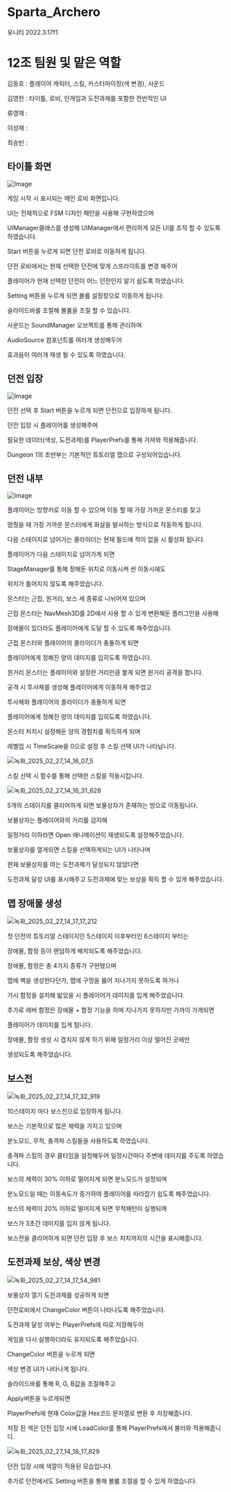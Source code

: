 # Sparta_Archero 


유니티 2022.3.17f1


# 12조 팀원 및 맡은 역할


김동호 : 플레이어 캐릭터, 스킬, 커스터마이징(색 변경), 사운드


김영헌 : 타이틀, 로비, 인게임과 도전과제를 포함한 전반적인 UI


류영재 : 


이성재 :


최승빈 :


 
## 타이틀 화면


![Image](https://github.com/user-attachments/assets/f36c15b0-7c4b-4aae-baa2-ea1e4df66e14)


게임 시작 시 표시되는 메인 로비 화면입니다.


UI는 전체적으로 FSM 디자인 패턴을 사용해 구현하였으며


UIManager클래스를 생성해 UIManager에서 편리하게 모든 UI를 조작 할 수 있도록 하였습니다.


Start 버튼을 누르게 되면 던전 로비로 이동하게 됩니다.


던전 로비에서는 현재 선택한 던전에 맞게 스프라이트를 변경 해주어 


플레이어가 현재 선택한 던전이 어느 던전인지 알기 쉽도록 하였습니다.


Setting 버튼을 누르게 되면 볼륨 설정창으로 이동하게 됩니다.


슬라이드바를 조절해 볼륨을 조절 할 수 있습니다.


사운드는 SoundManager 오브젝트를 통해 관리하며


AudioSource 컴포넌트를 여러개 생성해두어


효과음이 여러개 재생 될 수 있도록 하였습니다.



## 던전 입장

![Image](https://github.com/user-attachments/assets/7efe4681-697b-46b4-a49d-2daa1a30af79)


던전 선택 후 Start 버튼을 누르게 되면 던전으로 입장하게 됩니다.


던전 입장 시 플레이어를 생성해주며 


필요한 데이터(색상, 도전과제)를 PlayerPrefs를 통해 가져와 적용해줍니다.


Dungeon 1의 초반부는 기본적인 튜토리얼 맵으로 구성되어있습니다.


## 던전 내부

![Image](https://github.com/user-attachments/assets/e7b404ba-c5de-4df7-b231-55f48216d021)


플레이어는 방향키로 이동 할 수 있으며 이동 할 때 가장 가까운 몬스터를 찾고


멈췄을 때 가장 가까운 몬스터에게 화살을 발사하는 방식으로 작동하게 됩니다.


다음 스테이지로 넘어가는 콜라이더는 현재 필드에 적이 없을 시 활성화 됩니다.


플레이어가 다음 스테이지로 넘어가게 되면


StageManager를 통해 정해둔 위치로 이동시켜 씬 이동시에도


위치가 틀어지지 않도록 해주었습니다.


몬스터는 근접, 원거리, 보스 세 종류로 나뉘어져 있으며


근접 몬스터는 NavMesh3D를 2D에서 사용 할 수 있게 변환해둔 플러그인을 사용해


장애물이 있더라도 플레이어에게 도달 할 수 있도록 해주었습니다.


근접 몬스터와 플레이어의 콜라이더가 충돌하게 되면


플레이어에게 정해진 양의 데미지를 입히도록 하였습니다.


원거리 몬스터는 플레이어와 설정한 거리만큼 붙게 되면 원거리 공격을 합니다.


공격 시 투사체를 생성해 플레이어에게 이동하게 해주었고 


투사체와 플레이어의 콜라이더가 충돌하게 되면 


플레이어에게 정해진 양의 데미지를 입히도록 하였습니다.


몬스터 처치시 설정해둔 양의 경험치를 획득하게 되며 


레벨업 시 TimeScale을 0으로 설정 후 스킬 선택 UI가 나타납니다.


![녹화_2025_02_27_14_16_07_5](https://github.com/user-attachments/assets/a4d77f69-f3bf-42ca-85ec-6d57b49683cc)


스킬 선택 시 함수를 통해 선택한 스킬을 적용시킵니다.


![녹화_2025_02_27_14_16_31_628](https://github.com/user-attachments/assets/073137a5-ea26-4076-b635-cc595fa1eed7)


5개의 스테이지를 클리어하게 되면 보물상자가 존재하는 방으로 이동됩니다.


보물상자는 플레이어와의 거리를 감지해


일정거리 이하라면 Open 애니메이션이 재생되도록 설정해주었습니다.


보물상자를 열게되면 스킬을 선택하게되는 UI가 나타나며


현재 보물상자를 여는 도전과제가 달성되지 않았다면


도전과제 달성 UI를 표시해주고 도전과제에 맞는 보상을 획득 할 수 있게 해주었습니다.



## 맵 장애물 생성
![녹화_2025_02_27_14_17_17_212](https://github.com/user-attachments/assets/4e19b40b-68f9-4ac1-9e5a-82c780e6db87)



첫 던전의 튜토리얼 스테이지인 5스테이지 이후부터인 6스테이지 부터는


장애물, 함정 등이 랜덤하게 배치되도록 해주었습니다.


장애물, 함정은 총 4가지 종류가 구현됐으며


맵에 벽을 생성한다던가, 맵에 구멍을 뚫어 지나가지 못하도록 하거나


가시 함정을 설치해 밟았을 시 플레이어가 데미지를 입게 해주었습니다.


추가로 레버 함정은 장애물 + 함정 기능을 하며 지나가지 못하지만 가까이 가게되면


플레이어가 데미지를 입게 됩니다.


장애물, 함정 생성 시 겹치지 않게 하기 위해 일정거리 이상 떨어진 곳에만


생성되도록 해주었습니다. 


## 보스전


![녹화_2025_02_27_14_17_32_919](https://github.com/user-attachments/assets/e4434a48-d823-4c33-9b7e-a7f1c7f66a50)



10스테이지 마다 보스전으로 입장하게 됩니다.


보스는 기본적으로 많은 체력을 가지고 있으며


분노모드, 무적, 충격파 스킬들을 사용하도록 하였습니다.


충격파 스킬의 경우 쿨타임을 설정해두어 일정시간마다 주변에 데미지를 주도록 하였습니다.


보스의 체력이 30% 이하로 떨어지게 되면 분노모드가 설정되며


분노모드일 때는 이동속도가 증가하여 플레이어를 따라잡기 쉽도록 해주었습니다.


보스의 체력이 20% 이하로 떨어지게 되면 무적패턴이 실행되며


보스가 3초간 데미지를 입지 않게 됩니다.


보스전을 클리어하게 되면 던전 입장 후 보스 처치까지의 시간을 표시해줍니다.



## 도전과제 보상, 색상 변경
![녹화_2025_02_27_14_17_54_981](https://github.com/user-attachments/assets/b1f41eda-2d5e-44ff-bb1a-042bcbd800f4)


보물상자 열기 도전과제를 성공하게 되면


던전로비에서 ChangeColor 버튼이 나타나도록 해주었습니다.


도전과제 달성 여부는 PlayerPrefs에 따로 저장해두어


게임을 다시 실행하더라도 유지되도록 해주었습니다.


ChangeColor 버튼을 누르게 되면


색상 변경 UI가 나타나게 됩니다.


슬라이드바를 통해 R, G, B값을 조절해주고


Apply버튼을 누르게되면


PlayerPrefs에 현재 Color값을 Hex코드 문자열로 변환 후 저장해줍니다.


저장 된 색은 던전 입장 시에 LoadColor를 통해 PlayerPrefs에서 불러와 적용해줍니다.


![녹화_2025_02_27_14_18_17_829](https://github.com/user-attachments/assets/d1f34fbb-abab-43d4-83ba-3c97100438f0)


던전 입장 시에 색깔이 적용된 모습입니다.


추가로 던전에서도 Setting 버튼을 통해 볼륨 조절을 할 수 있게 하였습니다.
